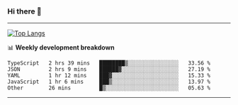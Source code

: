 ### Hi there 👋

-------
[![Top Langs](https://github-readme-stats.vercel.app/api/top-langs/?username=ashish-r)](https://github.com/anuraghazra/github-readme-stats)

📊 **Weekly development breakdown**
<!--START_SECTION:waka-->
```text
TypeScript   2 hrs 39 mins   ████████▒░░░░░░░░░░░░░░░░   33.56 % 
JSON         2 hrs 9 mins    ██████▓░░░░░░░░░░░░░░░░░░   27.19 % 
YAML         1 hr 12 mins    ███▓░░░░░░░░░░░░░░░░░░░░░   15.33 % 
JavaScript   1 hr 6 mins     ███▒░░░░░░░░░░░░░░░░░░░░░   13.97 % 
Other        26 mins         █▒░░░░░░░░░░░░░░░░░░░░░░░   05.63 % 
```
<!--END_SECTION:waka-->
-------

<!--
**ashish-r/ashish-r** is a ✨ _special_ ✨ repository because its `README.md` (this file) appears on your GitHub profile.

Here are some ideas to get you started:

- 🔭 I’m currently working on ...
- 🌱 I’m currently learning ...
- 👯 I’m looking to collaborate on ...
- 🤔 I’m looking for help with ...
- 💬 Ask me about ...
- 📫 How to reach me: ...
- 😄 Pronouns: ...
- ⚡ Fun fact: ...
-->
